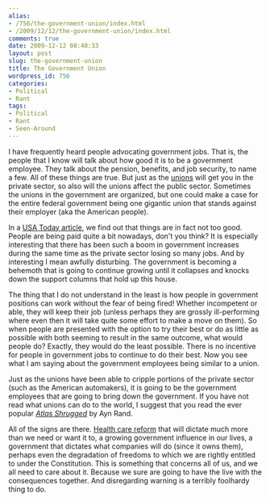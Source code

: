 ```yaml
---
alias:
- /756/the-government-union/index.html
- /2009/12/12/the-government-union/index.html
comments: true
date: 2009-12-12 08:40:33
layout: post
slug: the-government-union
title: The Government Union
wordpress_id: 756
categories:
- Political
- Rant
tags:
- Political
- Rant
- Seen-Around
---
```


I have frequently heard people advocating government jobs.  That is, the people that I know will talk about how good it is to be a government employee.  They talk about the pension, benefits, and job security, to name a few.  All of these things are true.  But just as the [unions](http://www.goingthewongway.com/519/unions-will-get-you-for-sure/) will get you in the private sector, so also will the unions affect the public sector.  Sometimes the unions in the government are organized, but one could make a case for the entire federal government being one gigantic union that stands against their employer (aka the American people).

In a [USA Today article](http://www.usatoday.com/news/washington/2009-12-10-federal-pay-salaries_N.htm), we find out that things are in fact not too good.  People are being paid quite a bit nowadays, don't you think?  It is especially interesting that there has been such a boom in government increases during the same time as the private sector losing so many jobs.  And by interesting I mean awfully disturbing.  The government is becoming a behemoth that is going to continue growing until it collapses and knocks down the support columns that hold up this house.

The thing that I do not understand in the least is how people in government positions can work without the fear of being fired!  Whether incompetent or able, they will keep their job (unless perhaps they are grossly ill-performing where even then it will take quite some effort to make a move on them).  So when people are presented with the option to try their best or do as little as possible with both seeming to result in the same outcome, what would people do?  Exactly, they would do the least possible.  There is no incentive for people in government jobs to continue to do their best.  Now you see what I am saying about the government employees being similar to a union.

Just as the unions have been able to cripple portions of the private sector (such as the American automakers), it is going to be the government employees that are going to bring down the government.  If you have not read what unions can do to the world, I suggest that you read the ever popular _[Atlas Shrugged](http://www.amazon.com/gp/product/0452011876?ie=UTF8&tag=gtww-20&linkCode=as2&camp=1789&creative=390957&creativeASIN=0452011876)_ by Ayn Rand.

All of the signs are there.  [Health care reform](http://www.goingthewongway.com/675/health-care-reform/) that will dictate much more than we need or want it to, a growing government influence in our lives, a government that dictates what companies will do (since it owns them), perhaps even the degradation of freedoms to which we are rightly entitled to under the Constitution.  This is something that concerns all of us, and we all need to care about it.  Because we sure are going to have the live with the consequences together.  And disregarding warning is a terribly foolhardy thing to do.
